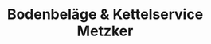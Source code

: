 ---
title: "Bodenbeläge & Kettelservice Metzker"
url: /zerbst-anhalt/bodenbelaege-und-kettelservice-metzker/
shop: Teppiche
---